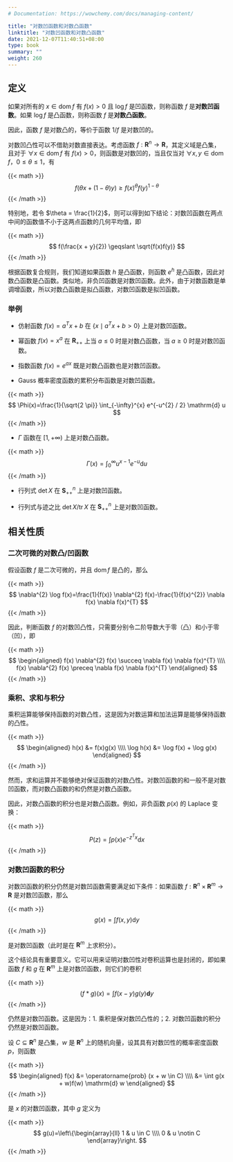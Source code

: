 ```yaml
---
# Documentation: https://wowchemy.com/docs/managing-content/

title: "对数凹函数和对数凸函数"
linktitle: "对数凹函数和对数凸函数"
date: 2021-12-07T11:40:51+08:00
type: book
summary: ""
weight: 260
---
```


<!--more-->

## 定义

如果对所有的 $x \in \operatorname{dom} f$ 有 $f(x) > 0$ 且 $\log f$ 是凹函数，则称函数 $f$ 是**对数凹函数**。如果 $\log f$ 是凸函数，则称函数 $f$ 是**对数凸函数**。

因此，函数 $f$ 是对数凸的，等价于函数 $1/f$ 是对数凹的。

对数凹凸性可以不借助对数直接表达。考虑函数 $f: \mathbf{R}^n \rightarrow \mathbf{R}$，其定义域是凸集，且对于 $\forall x \in \operatorname{dom} f$ 有 $f(x) > 0$，则函数是对数凹的，当且仅当对 $\forall x, y \in \operatorname{dom} f$，$0 \leqslant \theta \leqslant 1$，有

{{< math >}}
$$
f(\theta x+(1-\theta) y) \geqslant f(x)^{\theta} f(y)^{1-\theta}
$$
{{< /math >}}

特别地，若令 $\theta = \frac{1}{2}$，则可以得到如下结论：对数凹函数在两点中间的函数值不小于这两点函数的几何平均值，即

{{< math >}}
$$
f(\frac{x + y}{2}) \geqslant \sqrt{f(x)f(y)}
$$
{{< /math >}}

根据函数复合规则，我们知道如果函数 $h$ 是凸函数，则函数 $e^h$ 是凸函数，因此对数凸函数是凸函数。类似地，非负凹函数是对数凹函数。此外，由于对数函数是单调增函数，所以对数凸函数是拟凸函数，对数凹函数是拟凹函数。

### 举例

- 仿射函数 $f(x) = a^Tx + b$ 在 $\{ x \mid a^Tx + b > 0 \}$ 上是对数凹函数。

- 幂函数 $f(x) = x^a$ 在 $\mathbf{R}_{++}$ 上当 $a \leqslant 0$ 时是对数凸函数，当 $a \geqslant 0$ 时是对数凹函数。

- 指数函数 $f(x) = e^{ax}$ 既是对数凸函数也是对数凹函数。

- Gauss 概率密度函数的累积分布函数是对数凹函数。

{{< math >}}
$$
\Phi(x)=\frac{1}{\sqrt{2 \pi}} \int_{-\infty}^{x} e^{-u^{2} / 2} \mathrm{d} u
$$
{{< /math >}}

- $\Gamma$ 函数在 $[1, +\infty)$ 上是对数凸函数。

{{< math >}}
$$
\Gamma(x)=\int_{0}^{\infty} u^{x-1} e^{-u} \mathrm{d} u
$$
{{< /math >}}

- 行列式 $\det X$ 在 $\mathbf{S}^n _{++}$ 上是对数凹函数。

- 行列式与迹之比 $\det X / \operatorname{tr} X$ 在 $\mathbf{S}^n _{++}$ 上是对数凹函数。

## 相关性质

### 二次可微的对数凸/凹函数

假设函数 $f$ 是二次可微的，并且 $\operatorname{dom} f$ 是凸的，那么

{{< math >}}
$$
\nabla^{2} \log f(x)=\frac{1}{f(x)} \nabla^{2} f(x)-\frac{1}{f(x)^{2}} \nabla f(x) \nabla f(x)^{T}
$$
{{< /math >}}

因此，判断函数 $f$ 的对数凹凸性，只需要分别令二阶导数大于零（凸）和小于零（凹），即

{{< math >}}
$$
\begin{aligned}
f(x) \nabla^{2} f(x) \succeq \nabla f(x) \nabla f(x)^{T} \\\\
f(x) \nabla^{2} f(x) \preceq \nabla f(x) \nabla f(x)^{T}
\end{aligned}
$$
{{< /math >}}

### 乘积、求和与积分

乘积运算能够保持函数的对数凸性，这是因为对数运算和加法运算是能够保持函数的凸性。

{{< math >}}
$$
\begin{aligned}
    h(x) &= f(x)g(x) \\\\
    \log h(x) &= \log f(x) + \log g(x)
\end{aligned}
$$
{{< /math >}}

然而，求和运算并不能够绝对保证函数的对数凸性。对数凹函数的和一般不是对数凹函数，而对数凸函数的和仍然是对数凸函数。

因此，对数凸函数的积分也是对数凸函数。例如，非负函数 $p(x)$ 的 Laplace 变换：

{{< math >}}
$$
P(z)=\int p(x) e^{-z^{T} x} \mathrm{d} x
$$
{{< /math >}}

### 对数凹函数的积分

对数凹函数的积分仍然是对数凹函数需要满足如下条件：如果函数 $f: \mathbf{R}^n \times \mathbf{R}^m \rightarrow \mathbf{R}$ 是对数凹函数，那么

{{< math >}}
$$
g(x) = \int f(x, y) \mathrm{d} y
$$
{{< /math >}}

是对数凹函数（此时是在 $\mathbf{R}^m$ 上求积分）。

这个结论具有重要意义。它可以用来证明对数凹性对卷积运算也是封闭的，即如果函数 $f$ 和 $g$ 在 $\mathbf{R}^m$ 上是对数凹函数，则它们的卷积

{{< math >}}
$$
(f * g)(x)=\int f(x-y) g(y) \mathbf{d} y
$$
{{< /math >}}

仍然是对数凹函数。这是因为：1. 乘积是保对数凹凸性的；2. 对数凹函数的积分仍然是对数凹函数。

设 $C \subseteq \mathbf{R}^n$ 是凸集，$w$ 是 $\mathbf{R}^n$ 上的随机向量，设其具有对数凹性的概率密度函数 $p$，则函数

{{< math >}}
$$
\begin{aligned}
    f(x) &= \operatorname{prob} (x + w \in C) \\\\
    &= \int g(x + w)f(w) \mathrm{d} w
\end{aligned}
$$
{{< /math >}}

是 $x$ 的对数凹函数，其中 $g$ 定义为

{{< math >}}
$$
g(u)=\left\{\begin{array}{ll}
1 & u \in C \\\\
0 & u \notin C
\end{array}\right.
$$
{{< /math >}}